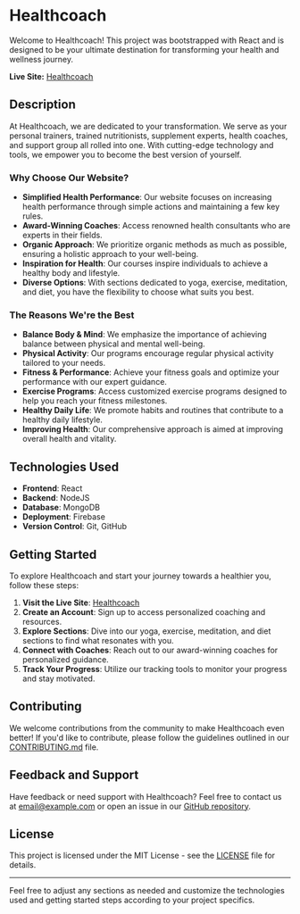 # Healthcoach

Welcome to Healthcoach! This project was bootstrapped with React and is designed to be your ultimate destination for transforming your health and wellness journey. 

**Live Site:** [Healthcoach](https://healthcare-services-c55cf.web.app/home)

## Description

At Healthcoach, we are dedicated to your transformation. We serve as your personal trainers, trained nutritionists, supplement experts, health coaches, and support group all rolled into one. With cutting-edge technology and tools, we empower you to become the best version of yourself.

### Why Choose Our Website?

- **Simplified Health Performance**: Our website focuses on increasing health performance through simple actions and maintaining a few key rules.
- **Award-Winning Coaches**: Access renowned health consultants who are experts in their fields.
- **Organic Approach**: We prioritize organic methods as much as possible, ensuring a holistic approach to your well-being.
- **Inspiration for Health**: Our courses inspire individuals to achieve a healthy body and lifestyle.
- **Diverse Options**: With sections dedicated to yoga, exercise, meditation, and diet, you have the flexibility to choose what suits you best.

### The Reasons We're the Best

- **Balance Body & Mind**: We emphasize the importance of achieving balance between physical and mental well-being.
- **Physical Activity**: Our programs encourage regular physical activity tailored to your needs.
- **Fitness & Performance**: Achieve your fitness goals and optimize your performance with our expert guidance.
- **Exercise Programs**: Access customized exercise programs designed to help you reach your fitness milestones.
- **Healthy Daily Life**: We promote habits and routines that contribute to a healthy daily lifestyle.
- **Improving Health**: Our comprehensive approach is aimed at improving overall health and vitality.

## Technologies Used

- **Frontend**: React
- **Backend**: NodeJS
- **Database**: MongoDB
- **Deployment**: Firebase
- **Version Control**: Git, GitHub

## Getting Started

To explore Healthcoach and start your journey towards a healthier you, follow these steps:

1. **Visit the Live Site**: [Healthcoach](https://healthcare-services-c55cf.web.app/home)
2. **Create an Account**: Sign up to access personalized coaching and resources.
3. **Explore Sections**: Dive into our yoga, exercise, meditation, and diet sections to find what resonates with you.
4. **Connect with Coaches**: Reach out to our award-winning coaches for personalized guidance.
5. **Track Your Progress**: Utilize our tracking tools to monitor your progress and stay motivated.

## Contributing

We welcome contributions from the community to make Healthcoach even better! If you'd like to contribute, please follow the guidelines outlined in our [CONTRIBUTING.md](CONTRIBUTING.md) file.

## Feedback and Support

Have feedback or need support with Healthcoach? Feel free to contact us at [email@example.com](mailto:email@example.com) or open an issue in our [GitHub repository](https://github.com/yourusername/healthcoach).

## License

This project is licensed under the MIT License - see the [LICENSE](LICENSE) file for details.

---

Feel free to adjust any sections as needed and customize the technologies used and getting started steps according to your project specifics.
